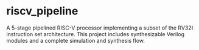 # riscv_pipeline
A 5-stage pipelined RISC-V processor implementing a subset of the RV32I instruction set architecture. This project includes synthesizable Verilog modules and a complete simulation and synthesis flow.
